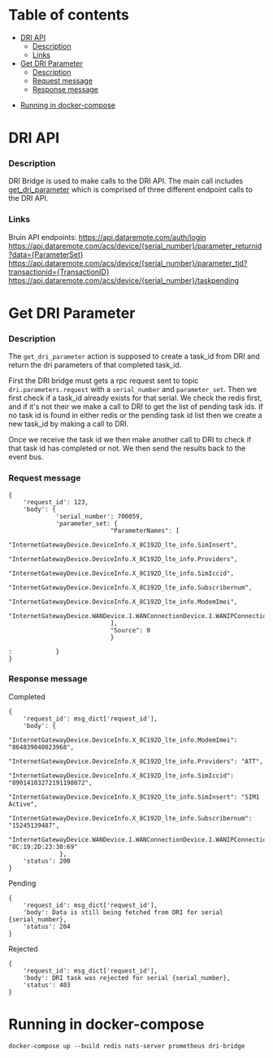 # Table of contents
* [DRI API](#dri-api)
  * [Description](#description)
  * [Links](#links)
* [Get DRI Parameter](#get-dri-parameter)
  * [Description](#description-1)
  * [Request message](#request-message)
  * [Response message](#response-message)
- [Running in docker-compose](#running-in-docker-compose)

# DRI API
### Description
DRI Bridge is used to make calls to the DRI API. The main call includes [get_dri_parameter](#get-dri-parameter) which is comprised of
three different endpoint calls to the DRI API.
### Links
Bruin API endpoints:
https://api.dataremote.com/auth/login
https://api.dataremote.com/acs/device/{serial_number}/parameter_returnid?data={ParameterSet}
https://api.dataremote.com/acs/device/{serial_number}/parameter_tid?transactionid={TransactionID}
https://api.dataremote.com/acs/device/{serial_number}/taskpending

# Get DRI Parameter
### Description
The `get_dri_parameter` action is supposed to create a task_id from DRI and return the dri parameters of that completed task_id. 

First the DRI bridge must gets a rpc request sent to topic `dri.parameters.request` with a `serial_number` and `parameter_set`. Then
we first check if a task_id already exists for that serial. We check the redis first, and if it's not their we make a 
call to DRI to get the list of pending task ids. If no task id is found in either redis or the pending task id
list then we create a new task_id by making a call to DRI.

Once we receive the task id we then make another call to DRI to check if that task id has completed or not. We then send
the results back to the event bus.
### Request message
```
{
    'request_id': 123,
    'body': {
             'serial_number': 700059,
             'parameter_set: {
                            "ParameterNames": [
                                "InternetGatewayDevice.DeviceInfo.X_8C192D_lte_info.SimInsert",
                                "InternetGatewayDevice.DeviceInfo.X_8C192D_lte_info.Providers",
                                "InternetGatewayDevice.DeviceInfo.X_8C192D_lte_info.SimIccid",
                                "InternetGatewayDevice.DeviceInfo.X_8C192D_lte_info.Subscribernum",
                                "InternetGatewayDevice.DeviceInfo.X_8C192D_lte_info.ModemImei",
                                "InternetGatewayDevice.WANDevice.1.WANConnectionDevice.1.WANIPConnection.1.MACAddress"
                            ],
                            "Source": 0
                            }

:            }
}
```
### Response message
Completed
```
{
    'request_id': msg_dict['request_id'],
    'body': {
                "InternetGatewayDevice.DeviceInfo.X_8C192D_lte_info.ModemImei": "864839040023968",
                "InternetGatewayDevice.DeviceInfo.X_8C192D_lte_info.Providers": "ATT",
                "InternetGatewayDevice.DeviceInfo.X_8C192D_lte_info.SimIccid": "89014103272191198072",
                "InternetGatewayDevice.DeviceInfo.X_8C192D_lte_info.SimInsert": "SIM1 Active",
                "InternetGatewayDevice.DeviceInfo.X_8C192D_lte_info.Subscribernum": "15245139487",
                "InternetGatewayDevice.WANDevice.1.WANConnectionDevice.1.WANIPConnection.1.MACAddress": "8C:19:2D:23:30:69"
              }, 
    'status': 200
}
```
Pending
```
{
    'request_id': msg_dict['request_id'],
    'body': Data is still being fetched from DRI for serial {serial_number}, 
    'status': 204
}
```
Rejected
```
{
    'request_id': msg_dict['request_id'],
    'body': DRI task was rejected for serial {serial_number}, 
    'status': 403
}
```
# Running in docker-compose
`docker-compose up --build redis nats-server prometheus dri-bridge`
